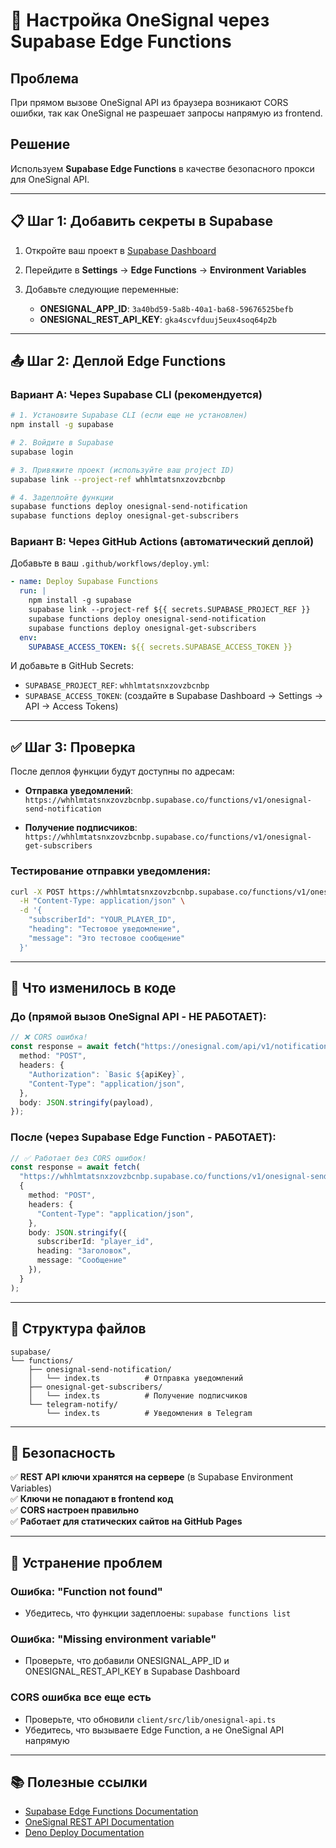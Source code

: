 # 🚀 Настройка OneSignal через Supabase Edge Functions

## Проблема
При прямом вызове OneSignal API из браузера возникают CORS ошибки, так как OneSignal не разрешает запросы напрямую из frontend.

## Решение
Используем **Supabase Edge Functions** в качестве безопасного прокси для OneSignal API.

---

## 📋 Шаг 1: Добавить секреты в Supabase

1. Откройте ваш проект в [Supabase Dashboard](https://app.supabase.com)
2. Перейдите в **Settings** → **Edge Functions** → **Environment Variables**
3. Добавьте следующие переменные:

   - **ONESIGNAL_APP_ID**: `3a40bd59-5a8b-40a1-ba68-59676525befb`
   - **ONESIGNAL_REST_API_KEY**: `gka4scvfduuj5eux4soq64p2b`

---

## 📤 Шаг 2: Деплой Edge Functions

### Вариант A: Через Supabase CLI (рекомендуется)

```bash
# 1. Установите Supabase CLI (если еще не установлен)
npm install -g supabase

# 2. Войдите в Supabase
supabase login

# 3. Привяжите проект (используйте ваш project ID)
supabase link --project-ref whhlmtatsnxzovzbcnbp

# 4. Задеплойте функции
supabase functions deploy onesignal-send-notification
supabase functions deploy onesignal-get-subscribers
```

### Вариант B: Через GitHub Actions (автоматический деплой)

Добавьте в ваш `.github/workflows/deploy.yml`:

```yaml
- name: Deploy Supabase Functions
  run: |
    npm install -g supabase
    supabase link --project-ref ${{ secrets.SUPABASE_PROJECT_REF }}
    supabase functions deploy onesignal-send-notification
    supabase functions deploy onesignal-get-subscribers
  env:
    SUPABASE_ACCESS_TOKEN: ${{ secrets.SUPABASE_ACCESS_TOKEN }}
```

И добавьте в GitHub Secrets:
- `SUPABASE_PROJECT_REF`: `whhlmtatsnxzovzbcnbp`
- `SUPABASE_ACCESS_TOKEN`: (создайте в Supabase Dashboard → Settings → API → Access Tokens)

---

## ✅ Шаг 3: Проверка

После деплоя функции будут доступны по адресам:

- **Отправка уведомлений**:  
  `https://whhlmtatsnxzovzbcnbp.supabase.co/functions/v1/onesignal-send-notification`

- **Получение подписчиков**:  
  `https://whhlmtatsnxzovzbcnbp.supabase.co/functions/v1/onesignal-get-subscribers`

### Тестирование отправки уведомления:

```bash
curl -X POST https://whhlmtatsnxzovzbcnbp.supabase.co/functions/v1/onesignal-send-notification \
  -H "Content-Type: application/json" \
  -d '{
    "subscriberId": "YOUR_PLAYER_ID",
    "heading": "Тестовое уведомление",
    "message": "Это тестовое сообщение"
  }'
```

---

## 🔧 Что изменилось в коде

### До (прямой вызов OneSignal API - НЕ РАБОТАЕТ):
```typescript
// ❌ CORS ошибка!
const response = await fetch("https://onesignal.com/api/v1/notifications", {
  method: "POST",
  headers: {
    "Authorization": `Basic ${apiKey}`,
    "Content-Type": "application/json",
  },
  body: JSON.stringify(payload),
});
```

### После (через Supabase Edge Function - РАБОТАЕТ):
```typescript
// ✅ Работает без CORS ошибок!
const response = await fetch(
  "https://whhlmtatsnxzovzbcnbp.supabase.co/functions/v1/onesignal-send-notification",
  {
    method: "POST",
    headers: {
      "Content-Type": "application/json",
    },
    body: JSON.stringify({
      subscriberId: "player_id",
      heading: "Заголовок",
      message: "Сообщение"
    }),
  }
);
```

---

## 📁 Структура файлов

```
supabase/
└── functions/
    ├── onesignal-send-notification/
    │   └── index.ts          # Отправка уведомлений
    ├── onesignal-get-subscribers/
    │   └── index.ts          # Получение подписчиков
    └── telegram-notify/
        └── index.ts          # Уведомления в Telegram
```

---

## 🔐 Безопасность

✅ **REST API ключи хранятся на сервере** (в Supabase Environment Variables)  
✅ **Ключи не попадают в frontend код**  
✅ **CORS настроен правильно**  
✅ **Работает для статических сайтов на GitHub Pages**

---

## 🐛 Устранение проблем

### Ошибка: "Function not found"
- Убедитесь, что функции задеплоены: `supabase functions list`

### Ошибка: "Missing environment variable"
- Проверьте, что добавили ONESIGNAL_APP_ID и ONESIGNAL_REST_API_KEY в Supabase Dashboard

### CORS ошибка все еще есть
- Проверьте, что обновили `client/src/lib/onesignal-api.ts`
- Убедитесь, что вызываете Edge Function, а не OneSignal API напрямую

---

## 📚 Полезные ссылки

- [Supabase Edge Functions Documentation](https://supabase.com/docs/guides/functions)
- [OneSignal REST API Documentation](https://documentation.onesignal.com/reference/create-notification)
- [Deno Deploy Documentation](https://deno.com/deploy/docs)
